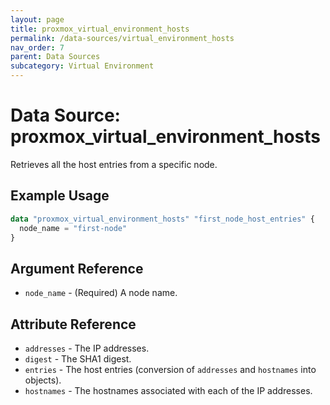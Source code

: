 ```yaml
---
layout: page
title: proxmox_virtual_environment_hosts
permalink: /data-sources/virtual_environment_hosts
nav_order: 7
parent: Data Sources
subcategory: Virtual Environment
---
```


# Data Source: proxmox_virtual_environment_hosts

Retrieves all the host entries from a specific node.

## Example Usage

```terraform
data "proxmox_virtual_environment_hosts" "first_node_host_entries" {
  node_name = "first-node"
}
```

## Argument Reference

- `node_name` - (Required) A node name.

## Attribute Reference

- `addresses` - The IP addresses.
- `digest` - The SHA1 digest.
- `entries` - The host entries (conversion of `addresses` and `hostnames` into
  objects).
- `hostnames` - The hostnames associated with each of the IP addresses.
